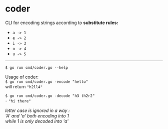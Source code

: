 # coder
CLI for encoding strings according to 
**substitute rules:**

- `a -> 1`
- `e -> 2`
- `i -> 3`
- `o -> 4`
- `u -> 5`

---

`$ go run cmd/coder.go --help`

Usage of coder:  
  `$ go run cmd/coder.go -encode "hello"`
  <br/> will return `"h2ll4"`

`$ go run cmd/coder.go -decode "h3 th2r2"`
<br/> - `"hi there"`

*letter case is ignored in a way :  
'A' and 'a' both encoding into 1*  
*while 1 is only decoded into 'a'*